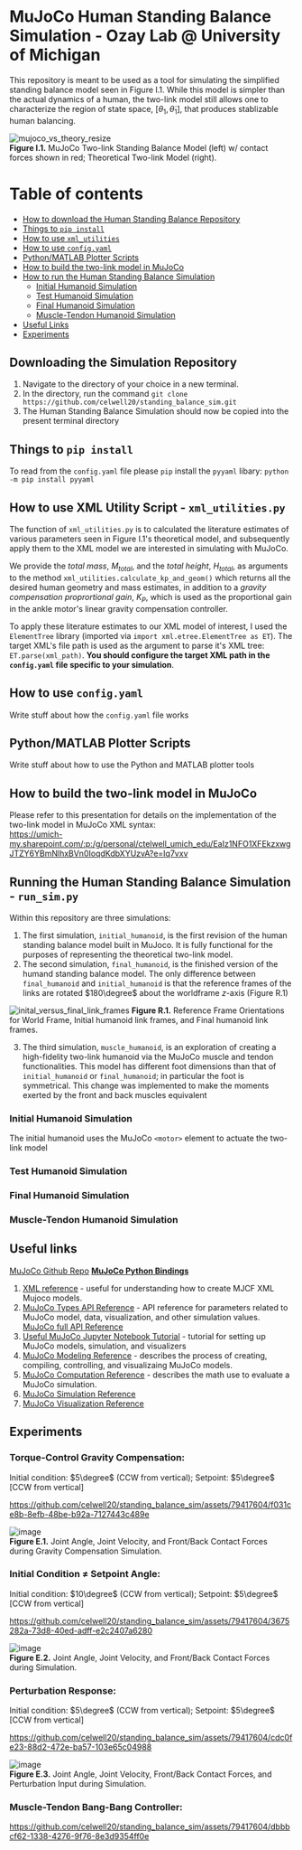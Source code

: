 # MuJoCo Human Standing Balance Simulation - Ozay Lab @ University of Michigan

This repository is meant to be used as a tool for simulating the simplified standing balance model seen in Figure I.1. While this model is simpler than the actual dynamics of a human, the two-link model still allows one to characterize the region of state space, $[\theta_1, \dot{\theta}_1]$, that produces stablizable human balancing.

![mujoco_vs_theory_resize](https://github.com/celwell20/standing_balance_sim/assets/79417604/3b26e5d5-4d15-470c-8215-d78d28e7ac9a) \
**Figure I.1.** MuJoCo Two-link Standing Balance Model (left) w/ contact forces shown in red; Theoretical Two-link Model (right).

Table of contents
=================
<!--ts-->

   * [How to download the Human Standing Balance Repository](#Downloading-the-Simulation-Repository)
   * [Things to `pip install`](#Things-to-`pip-install`)
   * [How to use `xml_utilities`](How-to-use-XML-Utility-Script-`xml_utilities`)
   * [How to use `config.yaml`](#How-to-use-`config.yaml`)
   * [Python/MATLAB Plotter Scripts](#Python/MATLAB-Plotter-Scripts)
   * [How to build the two-link model in MuJoCo](#How-to-build-the-two-link-model-in-MuJoCo)
   * [How to run the Human Standing Balance Simulation](#Running-the-Human-Standing-Balance-Simulation)
     * [Initial Humanoid Simulation](#Initial-Humanoid-Simulation)
     * [Test Humanoid Simulation](#Test-Humanoid-Simulation)
     * [Final Humanoid Simulation](#Final-Humanoid-Simulation)
     * [Muscle-Tendon Humanoid Simulation](#Muscle-Tendon-Humanoid-Simulation)
   * [Useful Links](#Useful-links)
   * [Experiments](#Experiments)
<!--te-->

## Downloading the Simulation Repository

1. Navigate to the directory of your choice in a new terminal.
2. In the directory, run the command `git clone https://github.com/celwell20/standing_balance_sim.git`
3. The Human Standing Balance Simulation should now be copied into the present terminal directory

## Things to `pip install`

To read from the `config.yaml` file please `pip` install the `pyyaml` libary: `python -m pip install pyyaml`

## How to use XML Utility Script - `xml_utilities.py`

The function of `xml_utilities.py` is to calculated the literature estimates of various parameters seen in Figure I.1's theoretical model, and subsequently apply them to the XML model we are interested in simulating with MuJoCo. 

We provide the *total mass*, $M_{total}$, and the *total height*, $H_{total}$, as arguments to the method `xml_utilities.calculate_kp_and_geom()` which returns all the desired human geometry and mass estimates, in addition to a *gravity compensation proprortional gain*, $K_P$, which is used as the proportional gain in the ankle motor's linear gravity compensation controller.

To apply these literature estimates to our XML model of interest, I used the `ElementTree` library (imported via `import xml.etree.ElementTree as ET`). The target XML's file path is used as the argument to parse it's XML tree: `ET.parse(xml_path)`. **You should configure the target XML path in the `config.yaml` file specific to your simulation**.

## How to use `config.yaml`

Write stuff about how the `config.yaml` file works

## Python/MATLAB Plotter Scripts

Write stuff about how to use the Python and MATLAB plotter tools

## How to build the two-link model in MuJoCo

Please refer to this presentation for details on the implementation of the two-link model in MuJoCo XML syntax: \
https://umich-my.sharepoint.com/:p:/g/personal/ctelwell_umich_edu/EaIz1NFO1XFEkzxwgJTZY6YBmNlhxBVn0IoqdKdbXYUzvA?e=Iq7vxv

## Running the Human Standing Balance Simulation - `run_sim.py`

Within this repository are three simulations:
1. The first simulation, `initial_humanoid`, is the first revision of the human standing balance model built in MuJoco. It is fully functional for the purposes of representing the theoretical two-link model.
2. The second simulation, `final_humanoid`, is the finished version of the humand standing balance model. The only difference between `final_humanoid` and `initial_humanoid` is that the reference frames of the links are rotated $180\degree$ about the worldframe $z$-axis (Figure R.1)

![inital_versus_final_link_frames](https://github.com/celwell20/standing_balance_sim/assets/79417604/699ff693-4db3-4bdb-8308-65ea13b33858)
**Figure R.1.** Reference Frame Orientations for World Frame, Initial humanoid link frames, and Final humanoid link frames.

3. The third simulation, `muscle_humanoid`, is an exploration of creating a high-fidelity two-link humanoid via the MuJoCo muscle and tendon functionalities. This model has different foot dimensions than that of `initial_humanoid` or `final_humanoid`; in particular the foot is symmetrical. This change was implemented to make the moments exerted by the front and back muscles equivalent

### Initial Humanoid Simulation

The initial humanoid uses the MuJoCo `<motor>` element to actuate the two-link model

### Test Humanoid Simulation

### Final Humanoid Simulation

### Muscle-Tendon Humanoid Simulation



## Useful links

[MuJoCo Github Repo](https://github.com/google-deepmind/mujoco?tab=readme-ov-file)
**[MuJoCo Python Bindings](https://mujoco.readthedocs.io/en/latest/python.html)**

1. [XML reference](https://mujoco.readthedocs.io/en/stable/XMLreference.html#body-geom) - useful for understanding how to create MJCF XML Mujoco models.
2. [MuJoCo Types API Reference](https://mujoco.readthedocs.io/en/stable/APIreference/APItypes.html#mjtsensor) - API reference for parameters related to MuJoCo model, data, visualization, and other simulation values.
      [MuJoCo full API Reference](https://mujoco.readthedocs.io/en/latest/APIreference/index.html) 
3. [Useful MuJoCo Jupyter Notebook Tutorial](https://colab.research.google.com/github/google-deepmind/mujoco/blob/main/python/tutorial.ipynb#scrollTo=Z6NDYJ8IOVt7) - tutorial for setting up MuJoCo models, simulation, and visualizers
4. [MuJoCo Modeling Reference](https://mujoco.readthedocs.io/en/stable/modeling.html) - describes the process of creating, compiling, controlling, and visualizaing MuJoCo models.
5. [MuJoCo Computation Reference](https://mujoco.readthedocs.io/en/latest/computation/index.html) - describes the math use to evaluate a MuJoCo simulation.
6. [MuJoCo Simulation Reference](https://mujoco.readthedocs.io/en/latest/programming/simulation.html#forward-dynamics)
7. [MuJoCo Visualization Reference](https://mujoco.readthedocs.io/en/latest/programming/visualization.html#rendering)



## Experiments

### Torque-Control Gravity Compensation:
Initial condition: $5\degree$ (CCW from vertical); Setpoint: $5\degree$ [CCW from vertical]

https://github.com/celwell20/standing_balance_sim/assets/79417604/f031ce8b-8efb-48be-b92a-7127443c489e

![image](https://github.com/celwell20/standing_balance_sim/assets/79417604/65c185e4-adf5-42de-b526-46e0be942999)\
**Figure E.1.** Joint Angle, Joint Velocity, and Front/Back Contact Forces during Gravity Compensation Simulation.

### Initial Condition $\neq$ Setpoint Angle:
Initial condition: $10\degree$ (CCW from vertical); Setpoint: $5\degree$ [CCW from vertical]

https://github.com/celwell20/standing_balance_sim/assets/79417604/3675282a-73d8-40ed-adff-e2c2407a6280

![image](https://github.com/celwell20/standing_balance_sim/assets/79417604/6d21722c-3071-40f3-8296-35888deb0f3e)\
**Figure E.2.** Joint Angle, Joint Velocity, and Front/Back Contact Forces during Simulation.

### Perturbation Response:

Initial condition: $5\degree$ (CCW from vertical); Setpoint: $5\degree$ [CCW from vertical]

https://github.com/celwell20/standing_balance_sim/assets/79417604/cdc0fe23-88d2-472e-ba57-103e65c04988

![image](https://github.com/celwell20/standing_balance_sim/assets/79417604/8d83e709-1281-4722-9ac1-62b554dac016)\
**Figure E.3.** Joint Angle, Joint Velocity, Front/Back Contact Forces, and Perturbation Input during Simulation.

### Muscle-Tendon Bang-Bang Controller:

https://github.com/celwell20/standing_balance_sim/assets/79417604/dbbbcf62-1338-4276-9f76-8e3d9354ff0e

